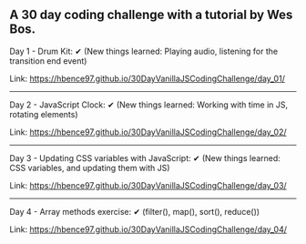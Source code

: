 A 30 day coding challenge with a tutorial by Wes Bos.
-
Day 1 - Drum Kit: ✔ (New things learned: Playing audio, listening for the transition end event)

Link: https://hbence97.github.io/30DayVanillaJSCodingChallenge/day_01/

---
Day 2 - JavaScript Clock: ✔ (New things learned: Working with time in JS, rotating elements)

Link: https://hbence97.github.io/30DayVanillaJSCodingChallenge/day_02/

---
Day 3 - Updating CSS variables with JavaScript: ✔ (New things learned: CSS variables, and updating them with JS)

Link: https://hbence97.github.io/30DayVanillaJSCodingChallenge/day_03/

---
Day 4 - Array methods exercise: ✔ (filter(), map(), sort(), reduce())

Link: https://hbence97.github.io/30DayVanillaJSCodingChallenge/day_04/

